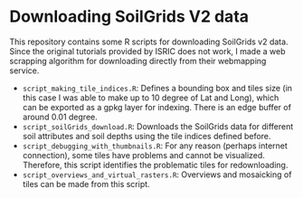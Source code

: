 # Downloading SoilGrids V2 data

This repository contains some R scripts for downloading SoilGrids v2 data. Since the original tutorials provided by ISRIC does not work, I made a web scrapping algorithm for downloading directly from their webmapping service.

- `script_making_tile_indices.R`: Defines a bounding box and tiles size (in this case I was able to make up to 10 degree of Lat and Long), which can be exported as a gpkg layer for indexing. There is an edge buffer of around 0.01 degree.
- `script_soilGrids_download.R`: Downloads the SoilGrids data for different soil attributes and soil depths using the tile indices defined before.
- `script_debugging_with_thumbnails.R`: For any reason (perhaps internet connection), some tiles have problems and cannot be visualized. Therefore, this script identifies the problematic tiles for redownloading.
- `script_overviews_and_virtual_rasters.R`: Overviews and mosaicking of tiles can be made from this script.
